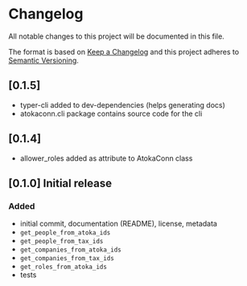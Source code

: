 # Changelog

All notable changes to this project will be documented in this file.

The format is based on [Keep a Changelog](<http://keepachangelog.com/en/1.0.0/>)
and this project adheres to [Semantic Versioning](<http://semver.org/spec/v2.0.0.html>).

## [0.1.5]
- typer-cli added to dev-dependencies (helps generating docs)
- atokaconn.cli package contains source code for the cli

## [0.1.4] 
- allower_roles added as attribute to AtokaConn class

## [0.1.0] Initial release

### Added
- initial commit, documentation (README), license, metadata
- `get_people_from_atoka_ids`
- `get_people_from_tax_ids`
- `get_companies_from_atoka_ids`
- `get_companies_from_tax_ids`
- `get_roles_from_atoka_ids`
- tests